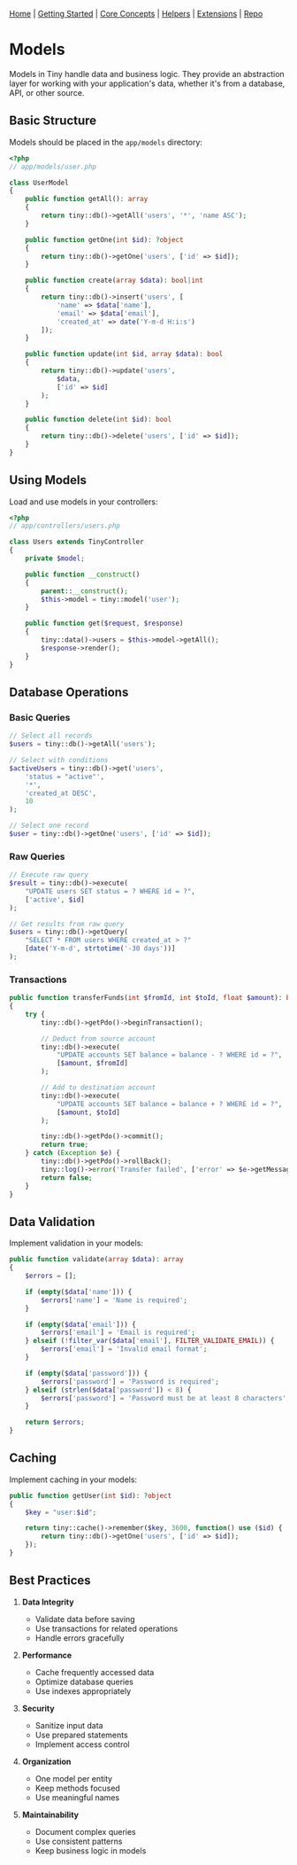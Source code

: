 [Home](../readme.md) | [Getting Started](../getting-started) | [Core Concepts](../core-concepts) | [Helpers](../helpers) | [Extensions](../extensions) | [Repo](https://github.com/ranaroussi/tiny)

# Models

Models in Tiny handle data and business logic. They provide an abstraction layer for working with your application's data, whether it's from a database, API, or other source.

## Basic Structure

Models should be placed in the `app/models` directory:

```php
<?php
// app/models/user.php

class UserModel
{
    public function getAll(): array
    {
        return tiny::db()->getAll('users', '*', 'name ASC');
    }

    public function getOne(int $id): ?object
    {
        return tiny::db()->getOne('users', ['id' => $id]);
    }

    public function create(array $data): bool|int
    {
        return tiny::db()->insert('users', [
            'name' => $data['name'],
            'email' => $data['email'],
            'created_at' => date('Y-m-d H:i:s')
        ]);
    }

    public function update(int $id, array $data): bool
    {
        return tiny::db()->update('users',
            $data,
            ['id' => $id]
        );
    }

    public function delete(int $id): bool
    {
        return tiny::db()->delete('users', ['id' => $id]);
    }
}
```

## Using Models

Load and use models in your controllers:

```php
<?php
// app/controllers/users.php

class Users extends TinyController
{
    private $model;

    public function __construct()
    {
        parent::__construct();
        $this->model = tiny::model('user');
    }

    public function get($request, $response)
    {
        tiny::data()->users = $this->model->getAll();
        $response->render();
    }
}
```

## Database Operations

### Basic Queries
```php
// Select all records
$users = tiny::db()->getAll('users');

// Select with conditions
$activeUsers = tiny::db()->get('users',
    'status = "active"',
    '*',
    'created_at DESC',
    10
);

// Select one record
$user = tiny::db()->getOne('users', ['id' => $id]);
```

### Raw Queries
```php
// Execute raw query
$result = tiny::db()->execute(
    "UPDATE users SET status = ? WHERE id = ?",
    ['active', $id]
);

// Get results from raw query
$users = tiny::db()->getQuery(
    "SELECT * FROM users WHERE created_at > ?"
    [date('Y-m-d', strtotime('-30 days'))]
);
```

### Transactions
```php
public function transferFunds(int $fromId, int $toId, float $amount): bool
{
    try {
        tiny::db()->getPdo()->beginTransaction();

        // Deduct from source account
        tiny::db()->execute(
            "UPDATE accounts SET balance = balance - ? WHERE id = ?",
            [$amount, $fromId]
        );

        // Add to destination account
        tiny::db()->execute(
            "UPDATE accounts SET balance = balance + ? WHERE id = ?",
            [$amount, $toId]
        );

        tiny::db()->getPdo()->commit();
        return true;
    } catch (Exception $e) {
        tiny::db()->getPdo()->rollBack();
        tiny::log()->error('Transfer failed', ['error' => $e->getMessage()]);
        return false;
    }
}
```

## Data Validation

Implement validation in your models:

```php
public function validate(array $data): array
{
    $errors = [];

    if (empty($data['name'])) {
        $errors['name'] = 'Name is required';
    }

    if (empty($data['email'])) {
        $errors['email'] = 'Email is required';
    } elseif (!filter_var($data['email'], FILTER_VALIDATE_EMAIL)) {
        $errors['email'] = 'Invalid email format';
    }

    if (empty($data['password'])) {
        $errors['password'] = 'Password is required';
    } elseif (strlen($data['password']) < 8) {
        $errors['password'] = 'Password must be at least 8 characters';
    }

    return $errors;
}
```

## Caching

Implement caching in your models:

```php
public function getUser(int $id): ?object
{
    $key = "user:$id";

    return tiny::cache()->remember($key, 3600, function() use ($id) {
        return tiny::db()->getOne('users', ['id' => $id]);
    });
}
```

## Best Practices

1. **Data Integrity**
   - Validate data before saving
   - Use transactions for related operations
   - Handle errors gracefully

2. **Performance**
   - Cache frequently accessed data
   - Optimize database queries
   - Use indexes appropriately

3. **Security**
   - Sanitize input data
   - Use prepared statements
   - Implement access control

4. **Organization**
   - One model per entity
   - Keep methods focused
   - Use meaningful names

5. **Maintainability**
   - Document complex queries
   - Use consistent patterns
   - Keep business logic in models
